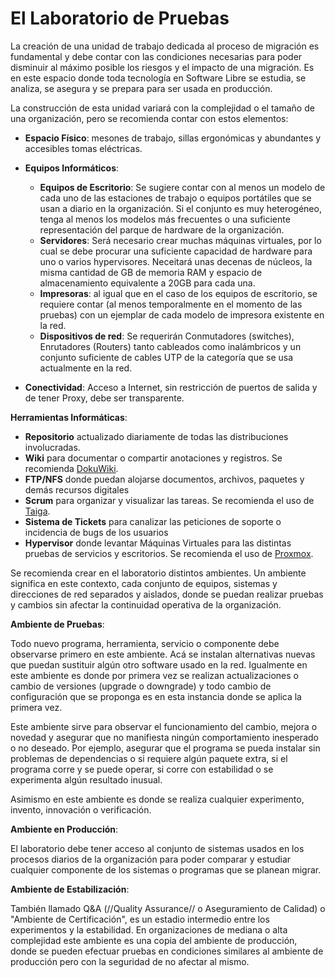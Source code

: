# El Laboratorio de Pruebas

La creación de una unidad de trabajo dedicada al proceso de migración es fundamental y debe contar con las condiciones necesarias para poder disminuir al máximo posible los riesgos y el impacto de una migración. Es en este espacio donde toda tecnología en Software Libre se estudia, se analiza, se asegura y se prepara para ser usada en producción.

La construcción de esta unidad variará con la complejidad o el tamaño de una organización, pero se recomienda contar con estos elementos:


*  **Espacio Físico**: mesones de trabajo, sillas ergonómicas y abundantes y accesibles tomas eléctricas.

*  **Equipos Informáticos**: 
    * **Equipos de Escritorio**: Se sugiere contar con al menos un modelo de cada uno de las estaciones de trabajo o equipos portátiles que se usan a diario en la organización. Si el conjunto es muy heterogéneo, tenga al menos los modelos más frecuentes o una suficiente representación del parque de hardware de la organización.
    * **Servidores**: Será necesario crear muchas máquinas virtuales, por lo cual se debe procurar una suficiente capacidad de hardware para uno o varios hypervisores. Neceitará unas decenas de núcleos, la misma cantidad de GB de memoria RAM y espacio de almacenamiento equivalente a 20GB para cada una.
    * **Impresoras**:  al igual que en el caso de los equipos de escritorio, se requiere contar (al menos temporalmente en el momento de las pruebas) con un ejemplar de cada modelo de impresora existente en la red.
    * **Dispositivos de red**: Se requerirán Conmutadores (switches), Enrutadores (Routers) tanto cableados como inalámbricos y un conjunto suficiente de cables UTP de la categoría que se usa actualmente en la red.

*  **Conectividad**: Acceso a Internet, sin restricción de puertos de salida y de tener Proxy, debe ser transparente.

**Herramientas Informáticas**:

*  **Repositorio** actualizado diariamente de todas las distribuciones involucradas.
*  **Wiki** para documentar o compartir anotaciones y registros. Se recomienda [DokuWiki](https///www.dokuwiki.org/dokuwiki).
*  **FTP/NFS** donde puedan alojarse documentos, archivos, paquetes y demás recursos digitales
*  **Scrum** para organizar y visualizar las tareas. Se recomienda el uso de [Taiga](https///taiga.io/).
*  **Sistema de Tickets** para canalizar las peticiones de soporte o incidencia de bugs de los usuarios 
*  **Hypervisor** donde levantar Máquinas Virtuales para las distintas pruebas de servicios y escritorios. Se recomienda el uso de [Proxmox](https///www.proxmox.com/en/).

Se recomienda crear en el laboratorio distintos ambientes. Un ambiente significa en este contexto, cada conjunto de equipos, sistemas y direcciones de red separados y aislados, donde se puedan realizar pruebas y cambios sin afectar la continuidad operativa de la organización.

**Ambiente de Pruebas**:

Todo nuevo programa, herramienta, servicio o componente debe observarse primero en este ambiente. Acá se instalan alternativas nuevas que puedan sustituir algún otro software usado en la red. Igualmente en este ambiente es donde por primera vez se realizan actualizaciones o cambio de versiones (upgrade o downgrade) y todo cambio de configuración que se proponga es en esta instancia donde se aplica la primera vez.

Este ambiente sirve para observar el funcionamiento del cambio, mejora o novedad y asegurar que no manifiesta ningún comportamiento inesperado o no deseado. Por ejemplo, asegurar que el programa se pueda instalar sin problemas de dependencias o si requiere algún paquete extra, si el programa corre y se puede operar, si corre con estabilidad o se experimenta algún resultado inusual.

Asimismo en este ambiente es donde se realiza cualquier experimento, invento, innovación o verificación.

**Ambiente en Producción**:

El laboratorio debe tener acceso al conjunto de sistemas usados en los procesos diarios de la organización para poder comparar y estudiar cualquier componente de los sistemas o programas que se planean migrar.

**Ambiente de Estabilización**:

También llamado Q&A (//Quality Assurance// o Aseguramiento de Calidad) o "Ambiente de Certificación", es un estadio intermedio entre los experimentos y la estabilidad. En organizaciones de mediana o alta complejidad este ambiente es una copia del ambiente de producción, donde se pueden efectuar pruebas en condiciones similares al ambiente de producción pero con la seguridad de no afectar al mismo. 

